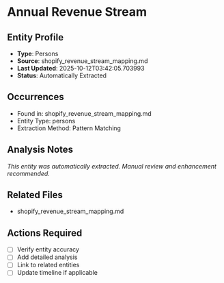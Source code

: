 # Annual Revenue Stream

## Entity Profile
- **Type**: Persons
- **Source**: shopify_revenue_stream_mapping.md
- **Last Updated**: 2025-10-12T03:42:05.703993
- **Status**: Automatically Extracted

## Occurrences
- Found in: shopify_revenue_stream_mapping.md
- Entity Type: persons
- Extraction Method: Pattern Matching

## Analysis Notes
*This entity was automatically extracted. Manual review and enhancement recommended.*

## Related Files
- shopify_revenue_stream_mapping.md

## Actions Required
- [ ] Verify entity accuracy
- [ ] Add detailed analysis
- [ ] Link to related entities
- [ ] Update timeline if applicable
